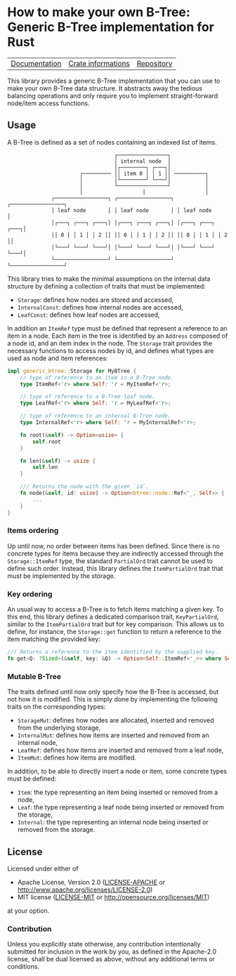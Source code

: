 # How to make your own B-Tree: Generic B-Tree implementation for Rust

<table><tr>
  <td><a href="https://docs.rs/generic-btree">Documentation</a></td>
  <td><a href="https://crates.io/crates/generic-btree">Crate informations</a></td>
  <td><a href="https://github.com/timothee-haudebourg/generic-btree">Repository</a></td>
</tr></table>

This library provides a generic B-Tree implementation that you can use to make your own B-Tree data structure.
It abstracts away the tedious balancing operations and only require you to implement straight-forward node/item access functions.

## Usage

A B-Tree is defined as a set of nodes containing an indexed list of items.

```text
                                  ┌────────────────┐
                                  │ internal node  │
                                  │┌────────┐ ┌───┐│
                       ┌───────── ││ item 0 │ │ 1 ││ ──────────┐
                       │          │└────────┘ └───┘│           │
                       │          └────────────────┘           │
                       │                   │                   │
              ┌─────────────────┐ ┌─────────────────┐ ┌─────────────────┐
              │ leaf node       │ │ leaf node       │ │ leaf node       │
              │┌───┐ ┌───┐ ┌───┐│ │┌───┐ ┌───┐ ┌───┐│ │┌───┐ ┌───┐ ┌───┐│
              ││ 0 │ │ 1 │ │ 2 ││ ││ 0 │ │ 1 │ │ 2 ││ ││ 0 │ │ 1 │ │ 2 ││
              │└───┘ └───┘ └───┘│ │└───┘ └───┘ └───┘│ │└───┘ └───┘ └───┘│
              └─────────────────┘ └─────────────────┘ └─────────────────┘
```

This library tries to make the minimal assumptions on the internal data structure by defining a collection of traits that must be implemented:

- `Storage`: defines how nodes are stored and accessed,
- `InternalConst`: defines how internal nodes are accessed,
- `LeafConst`: defines how leaf nodes are accessed,

In addition an `ItemRef` type must be defined that represent a reference to an item in a node.
Each item in the tree is identified by an `Address` composed
of a node id, and an item index in the node.
The `Storage` trait provides the necessary functions to
access nodes by id, and defines what types are used as
node and item references:

```rust
impl generic_btree::Storage for MyBTree {
	// type of reference to an item in a B-Tree node.
	type ItemRef<'r> where Self: 'r = MyItemRef<'r>;

	// type of reference to a B-Tree leaf node.
	type LeafRef<'r> where Self: 'r = MyLeafRef<'r>;

	// type of reference to an internal B-Tree node.
	type InternalRef<'r> where Self: 'r = MyInternalRef<'r>;

	fn root(&self) -> Option<usize> {
		self.root
	}

	fn len(&self) -> usize {
		self.len
	}

	/// Returns the node with the given `id`.
	fn node(&self, id: usize) -> Option<btree::node::Ref<'_, Self>> {
		...
	}
}
```

### Items ordering

Up until now, no order between items has been defined.
Since there is no concrete types for items because they are
indirectly accessed through the `Storage::ItemRef` type,
the standard `PartialOrd` trait cannot be used to define such order.
Instead, this library defines the `ItemPartialOrd` trait that must
be implemented by the storage.

### Key ordering

An usual way to access a B-Tree is to fetch items matching a given key.
To this end, this library defines a dedicated comparison trait,
`KeyPartialOrd`, similar to the `ItemPartialOrd` trait but for key comparison. 
This allows us to define, for instance, the `Storage::get` function to return a reference to the item matching the provided key:

```rust
/// Returns a reference to the item identified by the supplied key.
fn get<Q: ?Sized>(&self, key: &Q) -> Option<Self::ItemRef<'_>> where Self: KeyPartialOrd<Q>;
```

### Mutable B-Tree

The traits defined until now only specify how the B-Tree is accessed,
but not how it is modified. This is simply done by implementing the following traits on the corresponding types:

- `StorageMut`: defines how nodes are allocated, inserted and removed from the underlying storage,
- `InternalMut`: defines how items are inserted and removed from an internal node,
- `LeafRef`: defines how items are inserted and removed from a leaf node,
- `ItemMut`: defines how items are modified.

In addition, to be able to directly insert a node or item,
some concrete types must be defined:

- `Item`: the type representing an item being inserted or removed from a node,
- `Leaf`: the type representing a leaf node being inserted or removed from the storage,
- `Internal`: the type representing an internal node being inserted or removed from the storage.

## License

Licensed under either of

 * Apache License, Version 2.0 ([LICENSE-APACHE](LICENSE-APACHE) or http://www.apache.org/licenses/LICENSE-2.0)
 * MIT license ([LICENSE-MIT](LICENSE-MIT) or http://opensource.org/licenses/MIT)

at your option.

### Contribution

Unless you explicitly state otherwise, any contribution intentionally submitted
for inclusion in the work by you, as defined in the Apache-2.0 license, shall be dual licensed as above, without any
additional terms or conditions.